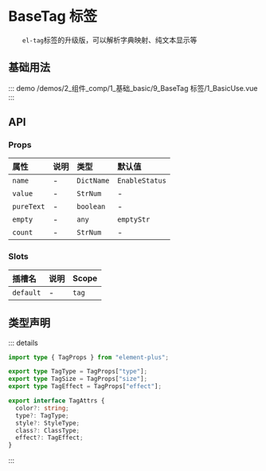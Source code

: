 # BaseTag 标签

&emsp;&emsp;`el-tag`标签的升级版，可以解析字典映射、纯文本显示等
## 基础用法



::: demo 
/demos/2_组件_comp/1_基础_basic/9_BaseTag 标签/1_BasicUse.vue
:::


## API 

### Props

|属性|说明|类型|默认值|
|:---|:---|:---|:---|
|`name`|-|`DictName`|`EnableStatus`|
|`value`|-|`StrNum`|-|
|`pureText`|-|`boolean`|-|
|`empty`|-|`any`|`emptyStr`|
|`count`|-|`StrNum`|-|

### Slots

|插槽名|说明|Scope|
|:---|:---|:---|
|`default`|-|`tag`|


## 类型声明

::: details


``` ts
import type { TagProps } from "element-plus";

export type TagType = TagProps["type"];
export type TagSize = TagProps["size"];
export type TagEffect = TagProps["effect"];

export interface TagAttrs {
  color?: string;
  type?: TagType;
  style?: StyleType;
  class?: ClassType;
  effect?: TagEffect;
}
```

:::  
